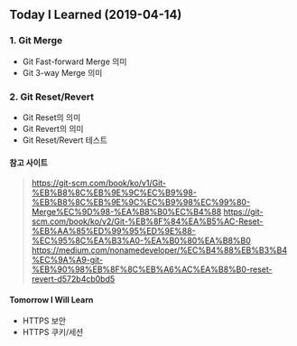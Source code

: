 ## Today I Learned (2019-04-14)


### 1. Git Merge 

* Git Fast-forward Merge 의미
* Git 3-way Merge 의미

### 2. Git Reset/Revert

* Git Reset의 의미
* Git Revert의 의미
* Git Reset/Revert 테스트


#### 참고 사이트 
  
> https://git-scm.com/book/ko/v1/Git-%EB%B8%8C%EB%9E%9C%EC%B9%98-%EB%B8%8C%EB%9E%9C%EC%B9%98%EC%99%80-Merge%EC%9D%98-%EA%B8%B0%EC%B4%88
> https://git-scm.com/book/ko/v2/Git-%EB%8F%84%EA%B5%AC-Reset-%EB%AA%85%ED%99%95%ED%9E%88-%EC%95%8C%EA%B3%A0-%EA%B0%80%EA%B8%B0
> https://medium.com/nonamedeveloper/%EC%B4%88%EB%B3%B4%EC%9A%A9-git-%EB%90%98%EB%8F%8C%EB%A6%AC%EA%B8%B0-reset-revert-d572b4cb0bd5



#### Tomorrow I Will Learn 
* HTTPS 보안
* HTTPS 쿠키/세션